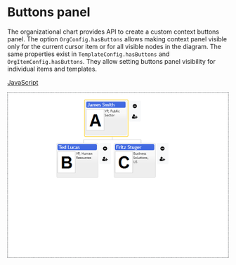# Buttons panel

The organizational chart provides API to create a custom context buttons panel. The option `OrgConfig.hasButtons` allows making context panel visible only for the current cursor item or for all visible nodes in the diagram. The same properties exist in `TemplateConfig.hasButtons` and `OrgItemConfig.hasButtons`. They allow setting buttons panel visibility for individual items and templates.

[JavaScript](javascript.controls/CaseButtonsPanel.html)

![Screenshot](javascript.controls/__image_snapshots__/CaseButtonsPanel-snap.png)